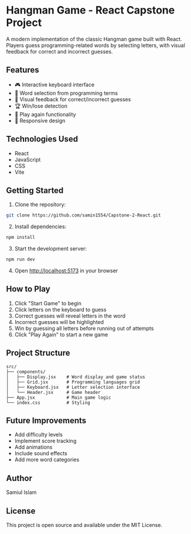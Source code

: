 # Hangman Game - React Capstone Project

A modern implementation of the classic Hangman game built with React. Players guess programming-related words by selecting letters, with visual feedback for correct and incorrect guesses.

## Features

- 🎮 Interactive keyboard interface
- 🎯 Word selection from programming terms
- 🎨 Visual feedback for correct/incorrect guesses
- 🏆 Win/lose detection
- 🔄 Play again functionality
- 📱 Responsive design

## Technologies Used

- React
- JavaScript
- CSS
- Vite

## Getting Started

1. Clone the repository:
```bash
git clone https://github.com/samin1554/Capstone-2-React.git
```

2. Install dependencies:
```bash
npm install
```

3. Start the development server:
```bash
npm run dev
```

4. Open [http://localhost:5173](http://localhost:5173) in your browser

## How to Play

1. Click "Start Game" to begin
2. Click letters on the keyboard to guess
3. Correct guesses will reveal letters in the word
4. Incorrect guesses will be highlighted
5. Win by guessing all letters before running out of attempts
6. Click "Play Again" to start a new game

## Project Structure

```
src/
├── components/
│   ├── Display.jsx    # Word display and game status
│   ├── Grid.jsx       # Programming languages grid
│   ├── Keyboard.jsx   # Letter selection interface
│   └── Header.jsx     # Game header
├── App.jsx            # Main game logic
└── index.css          # Styling
```

## Future Improvements

- Add difficulty levels
- Implement score tracking
- Add animations
- Include sound effects
- Add more word categories

## Author

Samiul Islam

## License

This project is open source and available under the MIT License.
